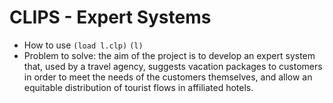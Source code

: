 # CLIPS - Expert Systems
- How to use
`(load l.clp)`
`(l)`
- Problem to solve: the aim of the project is to develop an expert system that, used by a travel agency, suggests vacation packages to customers in order to meet the needs of the customers themselves, and allow an equitable distribution of tourist flows in affiliated hotels.
